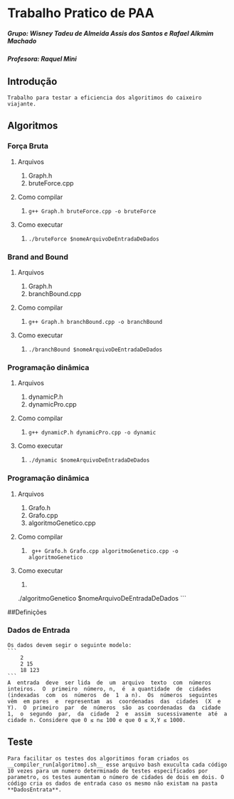 # Trabalho Pratico de PAA
##### Grupo: Wisney Tadeu de Almeida Assis dos Santos e Rafael Alkmim Machado
##### Profesora: Raquel Mini

## Introdução
	Trabalho para testar a eficiencia dos algoritimos do caixeiro viajante.

## Algoritmos
### Força Bruta
1. Arquivos
	1. Graph.h
	2. bruteForce.cpp

2. Como compilar
	1. ``` g++ Graph.h bruteForce.cpp -o bruteForce ```
	
3. Como executar
	1. ``` ./bruteForce $nomeArquivoDeEntradaDeDados ```

### Brand and Bound
1. Arquivos
	1. Graph.h
	2. branchBound.cpp

2. Como compilar
	1. ``` g++ Graph.h branchBound.cpp -o branchBound ```
	
3. Como executar
	1. ``` ./branchBound $nomeArquivoDeEntradaDeDados ```
	
### Programação dinâmica
1. Arquivos
	1. dynamicP.h
	2. dynamicPro.cpp

2. Como compilar
	1. ``` g++ dynamicP.h dynamicPro.cpp -o dynamic ```
	
3. Como executar
	1. ``` ./dynamic $nomeArquivoDeEntradaDeDados ```


### Programação dinâmica
1. Arquivos
	1. Grafo.h
	2. Grafo.cpp
	3. algoritmoGenetico.cpp

2. Como compilar
	1. ```  g++ Grafo.h Grafo.cpp algoritmoGenetico.cpp -o algoritmoGenetico ```
	
3. Como executar
	1. ```
	./algoritmoGenetico $nomeArquivoDeEntradaDeDados ```

##Definições
### Dados de Entrada
	Os dados devem segir o seguinte modelo:
	```
		2
		2 15
		18 123
	```
	A  entrada  deve  ser lida  de  um  arquivo  texto  com  números  inteiros.  O  primeiro  número, n,  é  a quantidade  de  cidades  (indexadas  com  os  números  de  1  a n).  Os  números  seguintes  vêm  em pares  e  representam  as  coordenadas  das  cidades  (X  e  Y).  O  primeiro  par  de  números  são  as coordenadas  da  cidade  1,  o  segundo  par,  da  cidade  2  e  assim  sucessivamente  até  a  cidade n. Considere que 0 ≤ n≤ 100 e que 0 ≤ X,Y ≤ 1000.

## Teste
	Para facilitar os testes dos algoritimos foram criados os __compiler_run[algoritmo].sh__ esse arquivo bash exuculta cada código 10 vezes para um numero determinado de testes especificados por parametro, os testes aumentam o número de cidades de dois em dois. O código cria os dados de entrada caso os mesmo não existam na pasta **DadosEntrata**.
	